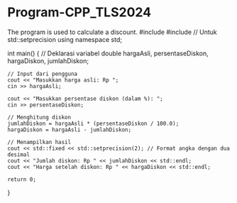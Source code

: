 # Program-CPP_TLS2024
The program is used to calculate a discount.
#include <iostream>
#include <iomanip>  // Untuk std::setprecision
using namespace std;

int main() 
{
    // Deklarasi variabel
    double hargaAsli, persentaseDiskon, hargaDiskon, jumlahDiskon;

    // Input dari pengguna
    cout << "Masukkan harga asli: Rp ";
    cin >> hargaAsli;

    cout << "Masukkan persentase diskon (dalam %): ";
    cin >> persentaseDiskon;

    // Menghitung diskon
    jumlahDiskon = hargaAsli * (persentaseDiskon / 100.0);
    hargaDiskon = hargaAsli - jumlahDiskon;

    // Menampilkan hasil
    cout << std::fixed << std::setprecision(2); // Format angka dengan dua desimal
    cout << "Jumlah diskon: Rp " << jumlahDiskon << std::endl;
    cout << "Harga setelah diskon: Rp " << hargaDiskon << std::endl;

    return 0;
}
